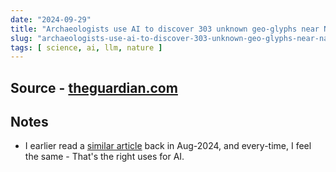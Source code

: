 ```yaml
---
date: "2024-09-29"
title: "Archaeologists use AI to discover 303 unknown geo-glyphs near Nazca Lines"
slug: "archaeologists-use-ai-to-discover-303-unknown-geo-glyphs-near-nazca-lines"
tags: [ science, ai, llm, nature ]
---
```




## Source - [theguardian.com][1]

## Notes
* I earlier read a [similar article][2] back in Aug-2024, and every-time, I feel the same - That's the right uses for AI.



  [1]: https://www.theguardian.com/world/2024/sep/26/nazca-lines-peru-new-geoglyphs
  [2]: /reads/african-elephants-address-one-another-with-name-like-calls/
